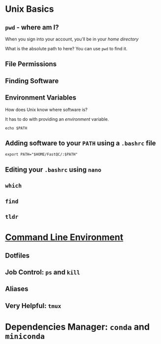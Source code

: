 # Unix Basics

## `pwd` - where am I?

When you sign into your account, you'll be in your *home directory*

What is the absolute path to here? You can use `pwd` to find it.

## File Permissions



## Finding Software




## Environment Variables

How does Unix know where software is?

It has to do with providing an *environment* variable.

```
echo $PATH
```

## Adding software to your `PATH` using a `.bashrc` file

```
export PATH="$HOME/FastQC/:$PATH"
```

## Editing your `.bashrc` using `nano`



## `which`

## `find`

## `tldr`

# [Command Line Environment](https://missing.csail.mit.edu/2020/command-line/)

## Dotfiles

## Job Control: `ps` and `kill`

## Aliases

## Very Helpful: `tmux`

# Dependencies Manager: `conda` and `miniconda`

